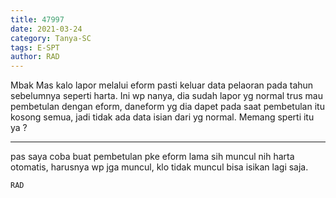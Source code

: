 ```yaml
---
title: 47997
date: 2021-03-24
category: Tanya-SC
tags: E-SPT
author: RAD
---
```


Mbak Mas kalo lapor melalui eform pasti keluar data pelaoran pada tahun sebelumnya seperti harta. Ini wp nanya, dia sudah lapor yg normal trus mau pembetulan dengan eform, daneform yg dia dapet pada saat pembetulan itu kosong semua, jadi tidak ada data isian dari yg normal. Memang sperti itu ya ?

---

pas saya coba buat pembetulan pke eform lama sih muncul nih harta otomatis, harusnya wp jga muncul, klo tidak muncul bisa isikan lagi saja.

`RAD`
